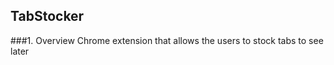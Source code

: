TabStocker
----------
###1. Overview
Chrome extension that allows the users to stock tabs to see later
